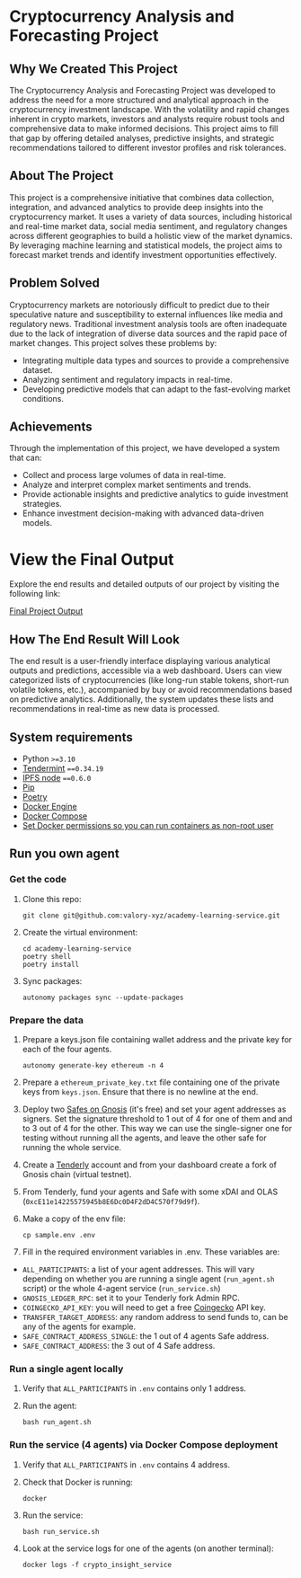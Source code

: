 # Cryptocurrency Analysis and Forecasting Project

## Why We Created This Project

The Cryptocurrency Analysis and Forecasting Project was developed to address the need for a more structured and analytical approach in the cryptocurrency investment landscape. With the volatility and rapid changes inherent in crypto markets, investors and analysts require robust tools and comprehensive data to make informed decisions. This project aims to fill that gap by offering detailed analyses, predictive insights, and strategic recommendations tailored to different investor profiles and risk tolerances.

## About The Project

This project is a comprehensive initiative that combines data collection, integration, and advanced analytics to provide deep insights into the cryptocurrency market. It uses a variety of data sources, including historical and real-time market data, social media sentiment, and regulatory changes across different geographies to build a holistic view of the market dynamics. By leveraging machine learning and statistical models, the project aims to forecast market trends and identify investment opportunities effectively.

## Problem Solved

Cryptocurrency markets are notoriously difficult to predict due to their speculative nature and susceptibility to external influences like media and regulatory news. Traditional investment analysis tools are often inadequate due to the lack of integration of diverse data sources and the rapid pace of market changes. This project solves these problems by:
- Integrating multiple data types and sources to provide a comprehensive dataset.
- Analyzing sentiment and regulatory impacts in real-time.
- Developing predictive models that can adapt to the fast-evolving market conditions.

## Achievements

Through the implementation of this project, we have developed a system that can:
- Collect and process large volumes of data in real-time.
- Analyze and interpret complex market sentiments and trends.
- Provide actionable insights and predictive analytics to guide investment strategies.
- Enhance investment decision-making with advanced data-driven models.

# View the Final Output

Explore the end results and detailed outputs of our project by visiting the following link:

[Final Project Output](https://gateway.autonolas.tech/ipfs/QmakmAVwbMRBpqVjMKBsi4pKb6gcUUvVtGwPNzezvSkXjY/metadata.json)


## How The End Result Will Look

The end result is a user-friendly interface displaying various analytical outputs and predictions, accessible via a web dashboard. Users can view categorized lists of cryptocurrencies (like long-run stable tokens, short-run volatile tokens, etc.), accompanied by buy or avoid recommendations based on predictive analytics. Additionally, the system updates these lists and recommendations in real-time as new data is processed.

## System requirements

- Python `>=3.10`
- [Tendermint](https://docs.tendermint.com/v0.34/introduction/install.html) `==0.34.19`
- [IPFS node](https://docs.ipfs.io/install/command-line/#official-distributions) `==0.6.0`
- [Pip](https://pip.pypa.io/en/stable/installation/)
- [Poetry](https://python-poetry.org/)
- [Docker Engine](https://docs.docker.com/engine/install/)
- [Docker Compose](https://docs.docker.com/compose/install/)
- [Set Docker permissions so you can run containers as non-root user](https://docs.docker.com/engine/install/linux-postinstall/)


## Run you own agent

### Get the code

1. Clone this repo:

    ```
    git clone git@github.com:valory-xyz/academy-learning-service.git
    ```

2. Create the virtual environment:

    ```
    cd academy-learning-service
    poetry shell
    poetry install
    ```

3. Sync packages:

    ```
    autonomy packages sync --update-packages
    ```

### Prepare the data

1. Prepare a keys.json file containing wallet address and the private key for each of the four agents.

    ```
    autonomy generate-key ethereum -n 4
    ```

2. Prepare a `ethereum_private_key.txt` file containing one of the private keys from `keys.json`. Ensure that there is no newline at the end.

3. Deploy two [Safes on Gnosis](https://app.safe.global/welcome) (it's free) and set your agent addresses as signers. Set the signature threshold to 1 out of 4 for one of them and and to 3 out of 4 for the other. This way we can use the single-signer one for testing without running all the agents, and leave the other safe for running the whole service.

4. Create a [Tenderly](https://tenderly.co/) account and from your dashboard create a fork of Gnosis chain (virtual testnet).

5. From Tenderly, fund your agents and Safe with some xDAI and OLAS (`0xcE11e14225575945b8E6Dc0D4F2dD4C570f79d9f`).

6. Make a copy of the env file:

    ```
    cp sample.env .env
    ```

7. Fill in the required environment variables in .env. These variables are:
- `ALL_PARTICIPANTS`: a list of your agent addresses. This will vary depending on whether you are running a single agent (`run_agent.sh` script) or the whole 4-agent service (`run_service.sh`)
- `GNOSIS_LEDGER_RPC`: set it to your Tenderly fork Admin RPC.
- `COINGECKO_API_KEY`: you will need to get a free [Coingecko](https://www.coingecko.com/) API key.
- `TRANSFER_TARGET_ADDRESS`: any random address to send funds to, can be any of the agents for example.
- `SAFE_CONTRACT_ADDRESS_SINGLE`: the 1 out of 4 agents Safe address.
- `SAFE_CONTRACT_ADDRESS`: the 3 out of 4 Safe address.


### Run a single agent locally

1. Verify that `ALL_PARTICIPANTS` in `.env` contains only 1 address.

2. Run the agent:

    ```
    bash run_agent.sh
    ```

### Run the service (4 agents) via Docker Compose deployment

1. Verify that `ALL_PARTICIPANTS` in `.env` contains 4 address.

2. Check that Docker is running:

    ```
    docker
    ```

3. Run the service:

    ```
    bash run_service.sh
    ```

4. Look at the service logs for one of the agents (on another terminal):

    ```
    docker logs -f crypto_insight_service
    ```